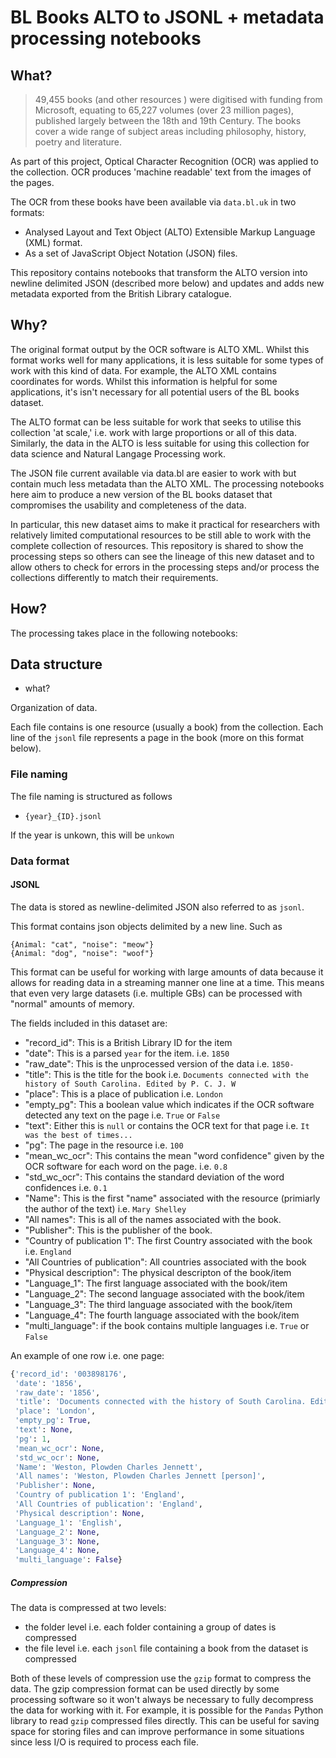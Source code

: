 # BL Books ALTO to JSONL + metadata processing notebooks

## What?

> 49,455 books (and other resources ) were digitised with funding from Microsoft, equating to 65,227 volumes (over 23 million pages), published largely between the 18th and 19th Century. The books cover a wide range of subject areas including philosophy, history, poetry and literature. 

As part of this project, Optical Character Recognition (OCR) was applied to the collection. OCR produces 'machine readable' text from the images of the pages. 

The OCR from these books have been available via `data.bl.uk` in two formats:
- Analysed Layout and Text Object (ALTO) Extensible Markup Language (XML) format.
- As a set of JavaScript Object Notation (JSON) files.
 
This repository contains notebooks that transform the ALTO version into newline delimited JSON (described more below) and updates and adds new metadata exported from the British Library catalogue. 

## Why?

The original format output by the OCR software is ALTO XML. Whilst this format works well for many applications, it is less suitable for some types of work with this kind of data. For example, the ALTO XML contains coordinates for words. Whilst this information is helpful for some applications, it's isn't necessary for all potential users of the BL books dataset. 

The ALTO format can be less suitable for work that seeks to utilise this collection 'at scale,' i.e. work with large proportions or all of this data. Similarly, the data in the ALTO is less suitable for using this collection for data science and Natural Langage Processing work.

The JSON file current available via data.bl are easier to work with but contain much less metadata than the ALTO XML. The processing notebooks here aim to produce a new version of the BL books dataset that compromises the usability and completeness of the data. 

In particular, this new dataset aims to make it practical for researchers with relatively limited computational resources to be still able to work with the complete collection of resources. This repository is shared to show the processing steps so others can see the lineage of this new dataset and to allow others to check for errors in the processing steps and/or process the collections differently to match their requirements. 

## How?
The processing takes place in the following notebooks: 


## Data structure

- what?

Organization of data.

Each file contains is one resource (usually a book) from the collection. Each line of the `jsonl` file represents a page in the book (more on this format below).

### File naming

The file naming is structured as follows 

- `{year}_{ID}.jsonl`

If the year is unkown, this will be `unkown`


### Data format

#### JSONL
The data is stored as newline-delimited JSON also referred to as `jsonl`. 

This format contains json objects delimited by a new line. Such as

```
{Animal: "cat", "noise": "meow"}
{Animal: "dog", "noise": "woof"}
```


This format can be useful for working with large amounts of data because it allows for reading data in a streaming manner one line at a time. This means that even very large datasets (i.e. multiple GBs) can be processed with "normal" amounts of memory.  

The fields included in this dataset are:

- "record_id": This is a British Library ID for the item 
- "date":  This is a parsed `year` for the item. i.e. `1850`
- "raw_date": This is the unprocessed version of the data i.e. `1850-`
- "title": This is the title for the book i.e. `Documents connected with the history of South Carolina. Edited by P. C. J. W`
- "place": This is a place of publication i.e. `London`
- "empty_pg": This a boolean value which indicates if the OCR software detected any text on the page i.e. `True` or `False`
- "text": Either this is `null` or contains the OCR text for that page i.e. `It was the best of times...`
- "pg": The page in the resource i.e. `100`
- "mean_wc_ocr": This contains the mean "word confidence" given by the OCR software for each word on the page. i.e. `0.8`
- "std_wc_ocr": This contains the standard deviation of the word confidences i.e. `0.1`
- "Name": This is the first "name" associated with the resource (primiarly the author of the text) i.e. `Mary Shelley` 
- "All names": This is all of the names associated with the book. 
- "Publisher": This is the publisher of the book. 
- "Country of publication 1": The first Country associated with the book i.e. `England` 
- "All Countries of publication": All countries associated with the book 
- "Physical description": The physical descripton of the book/item 
- "Language_1": The first language associated with the book/item 
- "Language_2": The second language associated with the book/item
- "Language_3": The third language associated with the book/item
- "Language_4": The fourth language associated with the book/item
- "multi_language": if the book contains multiple languages i.e. `True` or `False`

An example of one row i.e. one page: 

```python
{'record_id': '003898176',
 'date': '1856',
 'raw_date': '1856',
 'title': 'Documents connected with the history of South Carolina. Edited by P. C. J. W',
 'place': 'London',
 'empty_pg': True,
 'text': None,
 'pg': 1,
 'mean_wc_ocr': None,
 'std_wc_ocr': None,
 'Name': 'Weston, Plowden Charles Jennett',
 'All names': 'Weston, Plowden Charles Jennett [person]',
 'Publisher': None,
 'Country of publication 1': 'England',
 'All Countries of publication': 'England',
 'Physical description': None,
 'Language_1': 'English',
 'Language_2': None,
 'Language_3': None,
 'Language_4': None,
 'multi_language': False}
```

##### Compression
The data is compressed at two levels:
- the folder level i.e. each folder containing a group of dates is compressed 
- the file level i.e. each `jsonl` file containing a book from the dataset is compressed

Both of these levels of compression use the `gzip` format to compress the data. The gzip compression format can be used directly by some processing software so it won't always be necessary to fully decompress the data for working with it. For example, it is possible for the `Pandas` Python library to read `gzip` compressed files directly. This can be useful for saving space for storing files and can improve performance in some situations since less I/O is required to process each file. 

